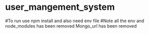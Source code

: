 # user_mangement_system
#To run use npm install and also need env file
#Note all the env and node_modules has been removed
Mongo_url has been removed
